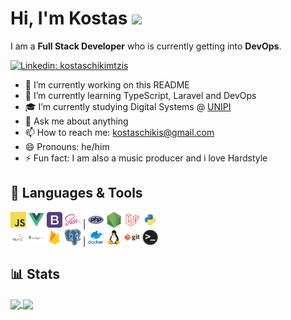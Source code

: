# Hi, I'm Kostas <img src="https://raw.githubusercontent.com/MartinHeinz/MartinHeinz/master/wave.gif" width="30px">

I am a **Full Stack Developer** who is currently getting into **DevOps**.  

[![Linkedin: kostaschikimtzis](https://img.shields.io/badge/-kostaschikimtzis-blue?style=flat-square&logo=Linkedin&logoColor=white&link=https://www.linkedin.com/in/kostaschikimtzis/)](https://www.linkedin.com/in/kostaschikimtzis/)

- 🔭 I’m currently working on this README
- 🌱 I’m currently learning TypeScript, Laravel and DevOps
- 🎓 I’m currently studying Digital Systems @ [UNIPI](https://www.unipi.gr/unipi/en/)
- 💬 Ask me about anything
- 📫 How to reach me: kostaschikis@gmail.com
- 😄 Pronouns: he/him
- ⚡ Fun fact: I am also a music producer and i love Hardstyle

## 🔧 Languages & Tools

<img height="25" src="https://raw.githubusercontent.com/github/explore/80688e429a7d4ef2fca1e82350fe8e3517d3494d/topics/javascript/javascript.png">
<img height="25" src="https://raw.githubusercontent.com/github/explore/80688e429a7d4ef2fca1e82350fe8e3517d3494d/topics/vue/vue.png">
<img height="25" src="https://raw.githubusercontent.com/github/explore/80688e429a7d4ef2fca1e82350fe8e3517d3494d/topics/bootstrap/bootstrap.png">
<img height="25" src="https://raw.githubusercontent.com/github/explore/80688e429a7d4ef2fca1e82350fe8e3517d3494d/topics/sass/sass.png"> | 
<img height="25" src="https://raw.githubusercontent.com/github/explore/80688e429a7d4ef2fca1e82350fe8e3517d3494d/topics/php/php.png">
<img height="25" src="https://raw.githubusercontent.com/github/explore/80688e429a7d4ef2fca1e82350fe8e3517d3494d/topics/nodejs/nodejs.png">
<img height="25" src="https://raw.githubusercontent.com/github/explore/80688e429a7d4ef2fca1e82350fe8e3517d3494d/topics/laravel/laravel.png">
<img height="25" src="https://raw.githubusercontent.com/github/explore/80688e429a7d4ef2fca1e82350fe8e3517d3494d/topics/python/python.png">
<br>
<img height="25" src="https://raw.githubusercontent.com/github/explore/80688e429a7d4ef2fca1e82350fe8e3517d3494d/topics/mysql/mysql.png">
<img height="25" src="https://raw.githubusercontent.com/github/explore/80688e429a7d4ef2fca1e82350fe8e3517d3494d/topics/mongodb/mongodb.png">
<img height="25" src="https://raw.githubusercontent.com/github/explore/80688e429a7d4ef2fca1e82350fe8e3517d3494d/topics/firebase/firebase.png">
<img height="25" src="https://raw.githubusercontent.com/github/explore/80688e429a7d4ef2fca1e82350fe8e3517d3494d/topics/postgresql/postgresql.png"> | 
<img height="25" src="https://raw.githubusercontent.com/github/explore/80688e429a7d4ef2fca1e82350fe8e3517d3494d/topics/docker/docker.png">
<img height="25" src="https://raw.githubusercontent.com/github/explore/80688e429a7d4ef2fca1e82350fe8e3517d3494d/topics/linux/linux.png">
<img height="25" src="https://raw.githubusercontent.com/github/explore/80688e429a7d4ef2fca1e82350fe8e3517d3494d/topics/git/git.png">
<img height="25" src="https://raw.githubusercontent.com/github/explore/80688e429a7d4ef2fca1e82350fe8e3517d3494d/topics/terminal/terminal.png">

## 📊 Stats

<a href="https://github.com/anuraghazra/github-readme-stat">
  <img align="center" src="https://github-readme-stats.vercel.app/api/top-langs/?username=KostasXikis&hide=html,css,Java&theme=dracula" />
</a>
<a href="https://github.com/anuraghazra/github-readme-stat">
  <img align="center" src="https://github-readme-stats.vercel.app/api?username=KostasXikis&hide=prs&count_private=true&theme=dracula&show_icons=true" />
</a>
